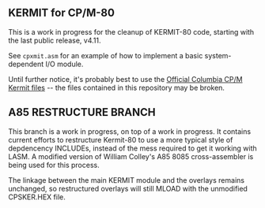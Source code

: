 KERMIT for CP/M-80
------------------

This is a work in progress for the cleanup of KERMIT-80 code, starting with the last public release, v4.11.

See `cpxmit.asm` for an example of how to implement a basic system-dependent I/O module.

Until further notice, it's probably best to use the [Official Columbia CP/M Kermit files](http://www.columbia.edu/kermit/cpm.html) -- the files contained in this repository may be broken.

A85 RESTRUCTURE BRANCH
----------------------

This branch is a work in progress, on top of a work in progress. It contains current efforts to restructure Kermit-80 to use a more typical style of depdencency INCLUDEs, instead of the mess required to get it working with LASM. A modified version of William Colley's A85 8085 cross-assembler is being used for this process.

The linkage between the main KERMIT module and the overlays remains unchanged, so restructured overlays will still MLOAD with the unmodified CPSKER.HEX file.
